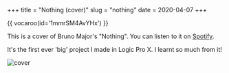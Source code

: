 +++
title = "Nothing (cover)"
slug = "nothing"
date = 2020-04-07
+++

{{ vocaroo(id='1mmrSM4AvYHx') }}

This is a cover of Bruno Major's "Nothing". You can listen to it on [Spotify](https://open.spotify.com/track/2IAR0DziHCjSu16gR4ihvy).

It's the first ever 'big' project I made in Logic Pro X. I learnt so much from it!

![cover](/music/nothing.jpeg)